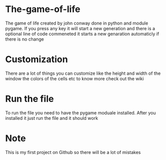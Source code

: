 # The-game-of-life
The game of life created by john conway done in python and module pygame. If you press any key it will start a new generation and there is a optional line of code commeneted it starts a new genaration automaticly if there is no change 

# Customization
There are a lot of things you can customize like the height and width of the window the colors of the cells etc to know more check out the wiki

# Run the file
To run the file you need to have the pygame moduale installed. After you installed it just run the file and it should work 

# Note 
This is my first project on Github so there will be a lot of mistakes 

